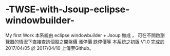 # -TWSE-with-Jsoup-eclipse-windowbuilder-
My first Work
本系統由 eclipse windowbuilder + Jsoup 做成 ， 可在不開啟瀏覽器的情況下直接查詢個股之開盤價 漲停價 跌停價等
本系統之初版 V1.0 完成於2017/04/05 於 2017/04/10 上傳至Github。
